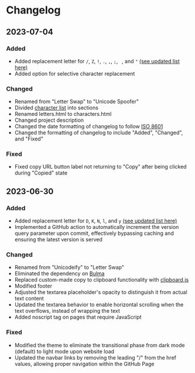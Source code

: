 # Changelog

## 2023-07-04

### Added
- Added replacement letter for `/`, `Z`, `!`, `.`, `,`, `;`, ` `, and `"` [(see updated list here)](javascripts/letters.js)
- Added option for selective character replacement

### Changed
- Renamed from "Letter Swap" to "Unicode Spoofer"
- Divided [character list](https://aldenizenmc.is-a.dev/unicode-spoofer/characters.html) into sections
- Renamed letters.html to characters.html
- Changed project description
- Changed the date formatting of changelog to follow [ISO 8601](https://en.wikipedia.org/wiki/ISO_8601)
- Changed the formatting of changelog to include "Added", "Changed", and "Fixed"
  
### Fixed
- Fixed copy URL button label not returning to "Copy" after being clicked during "Copied" state


## 2023-06-30

### Added
- Added replacement letter for `D`, `K`, `N`, `l`, and `y` [(see updated list here)](javascripts/letters.js)
- Implemented a GitHub action to automatically increment the version query parameter upon commit, effectively bypassing caching and ensuring the latest version is served

### Changed
- Renamed from "Unicodeify" to "Letter Swap"
- Eliminated the dependency on [Bulma](https://bulma.io/)
- Replaced custom-made copy to clipboard functionality with [clipboard.js](https://clipboardjs.com/)
- Modified footer
- Adjusted the textarea placeholder's opacity to distinguish it from actual text content
- Updated the textarea behavior to enable horizontal scrolling when the text overflows, instead of wrapping the text
- Added noscript tag on pages that require JavaScript
  
### Fixed
- Modified the theme to eliminate the transitional phase from dark mode (default) to light mode upon website load
- Updated the navbar links by removing the leading "/" from the href values, allowing proper navigation within the GitHub Page
  